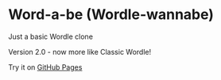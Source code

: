 # Word-a-be (Wordle-wannabe)

Just a basic Wordle clone

Version 2.0 - now more like Classic Wordle!

Try it on [GitHub Pages](https://edlinkiii.github.io/word-a-be/)
